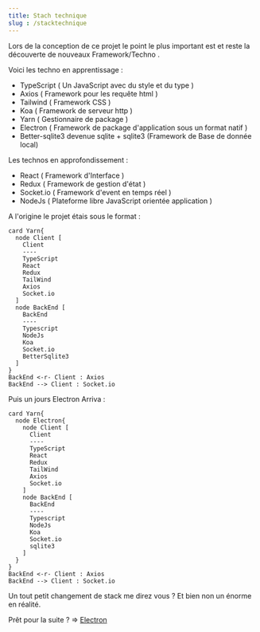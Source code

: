 ```yaml
---
title: Stach technique
slug : /stacktechnique
---
```


Lors de la conception de ce projet le point le plus important est et reste la découverte de nouveaux Framework/Techno .

Voici les techno en apprentissage :

- TypeScript ( Un JavaScript avec du style et du type )
- Axios ( Framework pour les requête html )
- Tailwind ( Framework CSS )
- Koa ( Framework de serveur http )
- Yarn ( Gestionnaire de package )
- Electron ( Framework de package d'application sous un format natif )
- Better-sqlite3 devenue sqlite + sqlite3 (Framework de Base de donnée local)

Les technos en approfondissement :

- React ( Framework d'Interface )
- Redux ( Framework de gestion d'état )
- Socket.io ( Framework d'event en temps réel )
- NodeJs ( Plateforme libre JavaScript orientée application )

A l'origine le projet étais sous le format :

```plantuml A l'origine des temps
card Yarn{
  node Client [
    Client
    ----
    TypeScript
    React
    Redux
    TailWind
    Axios
    Socket.io
  ]
  node BackEnd [
    BackEnd
    ----
    Typescript
    NodeJs
    Koa
    Socket.io
    BetterSqlite3
  ]
}
BackEnd <-r- Client : Axios
BackEnd --> Client : Socket.io
```

Puis un jours Electron Arriva :

```plantuml A l'origine des temps
card Yarn{
  node Electron{
    node Client [
      Client
      ----
      TypeScript
      React
      Redux
      TailWind
      Axios
      Socket.io
    ]
    node BackEnd [
      BackEnd
      ----
      Typescript
      NodeJs
      Koa
      Socket.io
      sqlite3
    ]
  }
}
BackEnd <-r- Client : Axios
BackEnd --> Client : Socket.io
```

Un tout petit changement de stack me direz vous ? Et bien non un énorme en réalité.

Prêt pour la suite ?
=> [Electron](/docs/electron)
